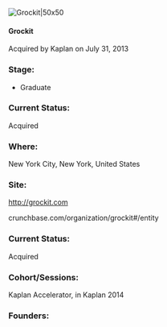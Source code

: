 

![Grockit|50x50](https://apimg.techstars.com/connect/images/image_files/53ecf98d0dae91b1c0000005/original/grockit.png)

#### Grockit
Acquired by Kaplan on July 31, 2013

### Stage: 
 - Graduate 

### Current Status: 
Acquired

### Where:
New York City, New York, United States

### Site:
http://grockit.com



crunchbase.com/organization/grockit#/entity

### Current Status: 
Acquired

### Cohort/Sessions: 
Kaplan Accelerator, in Kaplan 2014

### Founders: 


